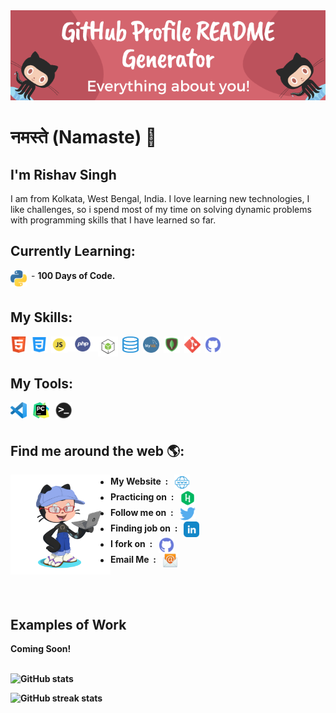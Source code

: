 <img src="assets/banner.png">

# नमस्ते (Namaste) 🙏

## I'm Rishav Singh
I am from Kolkata, West Bengal, India. I love learning new technologies, I like challenges, so i spend most of my time on solving dynamic problems with programming skills that I have learned so far.

## Currently Learning:

<img align="left" alt="Python" width="26px" src="assets/python.png" style="margin-right: 7px" /> - <b>100 Days of Code.
<br/>
<br/>

## My Skills:

<img align="left" alt="HTML5" width="26px" src="assets/html.png" style="margin-right: 7px" />
<img align="left" alt="CSS3" width="26px" src="assets/css.png" style="margin-right: 6px" />
<img align="left" alt="JavaScript" width="26px" src="assets/js.png" />
<img align="left" alt="PHP" width="49px" src="assets/php.png" style="margin-right: 0.1px" />
<img align="left" alt="Node.js" width="32px" src="assets/node.png" style="margin-right: 7px" />
<img align="left" alt="SQL" width="26px" height="26px" src="assets/sql.png" style="margin-right: 7px" />
<img align="left" alt="MySQL" width="26px" src="assets/mysql.png" style="margin-right: 7px" />
<img align="left" alt="MongoDB" width="26px" src="assets/mongodb.png" style="margin-right: 7px" />
<img align="left" alt="Git" width="26px" src="assets/git.png" style="margin-right: 7px" />
<img align="left" alt="GitHub" width="26px" src="assets/github_icon.png" style="margin-right: 7px" />
<br/>
<br/>

## My Tools:
<img align="left" alt="Visual Studio Code" width="26px" src="assets/vscode.png" />
<img align="left" alt="PyCharm" width="26px" src="assets/pycharm.png" style="margin-left: 10px" />
<img align="left" alt="Terminal" width="26px" src="assets/terminal.png" style="margin-left: 10px" />
<br/>
<br/>

## Find me around the web 🌎:
<img align="left" width="160" height="160" src="assets/my-octocat.png"></a>

- My Website &nbsp;: &nbsp; [<img src='assets/website.png' alt='website' height='25' align="center">](https://rishavsinghh.github.io/)
- Practicing on &nbsp;: &nbsp; [<img src='assets/hackerrank.png' alt='hackerrank' height='25' align="center">](rishav09)
- Follow me on &nbsp;: &nbsp; [<img src='assets/twitter.png' alt='twitter' height='25' align="center">](https://twitter.com/@geist9_)
- Finding job on &nbsp;: &nbsp; [<img src='assets/linkedin.png' alt='linkedin' height='25' align="center">](https://www.linkedin.com/in/rishavsingh@outlook.in/)
- I fork on &nbsp;: &nbsp; [<img src='assets/github_icon.png' alt='github' height='25' colour='white' align="center">](https://github.com/rishavsinghh)
- Email Me &nbsp;: &nbsp; [<img src='assets/email_icon.png' alt='protonmail' height='25' align="center">](rishavsingh.dev@protonmail.com)
<br/>
<br/>

## Examples of Work
Coming Soon!
<br/>
<br/>

![GitHub stats](https://github-readme-stats.vercel.app/api?username=rishavsinghh&show_icons=true&count_private=true)  

![GitHub streak stats](https://github-readme-streak-stats.herokuapp.com/?user=rishavsinghh)  

